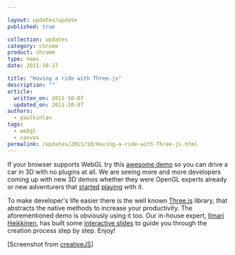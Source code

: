 ```yaml
---

layout: updates/update
published: true

collection: updates
category: chrome
product: chrome
type: news
date: 2011-10-17

title: "Having a ride with Three.js"
description: ""
article:
  written_on: 2011-10-07
  updated_on: 2011-10-07
authors:
  - paulkinlan
tags:
  - webgl
  - canvas
permalink: /updates/2011/10/Having-a-ride-with-Three-js.html
---
```

If your browser supports WebGL try this <a href="http://alteredqualia.com/three/examples/webgl_cars.html">awesome demo</a> so you can drive a car in 3D with no plugins at all. We are seeing more and more developers coming up with new 3D demos whether they were OpenGL experts already or new adventurers that <a href="http://www.html5rocks.com/en/tutorials/three/intro/">started</a> <a href="http://learningthreejs.com/">playing</a> with it.

To make developer's life easier there is the well known <a href="https://github.com/mrdoob/three.js/">Three.js</a> library, that abstracts the native methods to increase your productivity. The aforementioned demo is obviously using it too. 
Our in-house expert, <a href="http://fhtr.org/">Ilmari Heikkinen</a>, has built some <a href="http://fhtr.org/BasicsOfThreeJS">interactive slides</a> to guide you through the creation process step by step. Enjoy!

[Screenshot from <a href="http://creativejs.com/">creativeJS</a>]